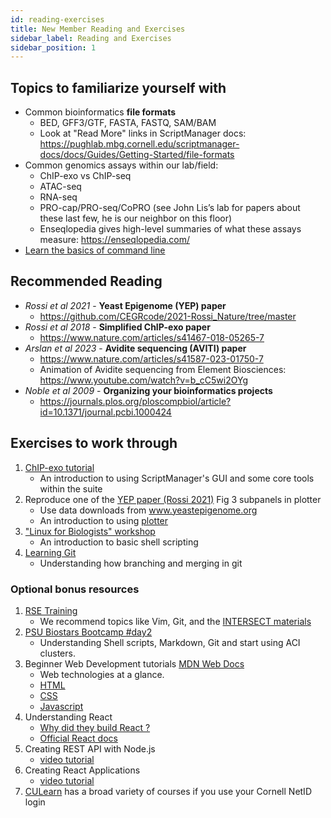 ```yaml
---
id: reading-exercises
title: New Member Reading and Exercises
sidebar_label: Reading and Exercises
sidebar_position: 1
---
```


## Topics to familiarize yourself with

- Common bioinformatics **file formats**
  - BED, GFF3/GTF, FASTA, FASTQ, SAM/BAM
  - Look at "Read More" links in ScriptManager docs: https://pughlab.mbg.cornell.edu/scriptmanager-docs/docs/Guides/Getting-Started/file-formats
- Common genomics assays within our lab/field:
  - ChIP-exo vs ChIP-seq
  - ATAC-seq
  - RNA-seq
  - PRO-cap/PRO-seq/CoPRO (see John Lis’s lab for papers about these last few, he is our neighbor on this floor)
  - Enseqlopedia gives high-level summaries of what these assays measure: https://enseqlopedia.com/
- [Learn the basics of command line][learn-command-line]

## Recommended Reading
- _Rossi et al 2021_ - **Yeast Epigenome (YEP) paper**
  - https://github.com/CEGRcode/2021-Rossi_Nature/tree/master
- _Rossi et al 2018_ - **Simplified ChIP-exo paper**
  - https://www.nature.com/articles/s41467-018-05265-7
- _Arslan et al 2023_ - **Avidite sequencing (AVITI) paper**
  - https://www.nature.com/articles/s41587-023-01750-7
  - Animation of Avidite sequencing from Element Biosciences: https://www.youtube.com/watch?v=b_cC5wi2OYg
- _Noble et al 2009_ - **Organizing your bioinformatics projects**
  - https://journals.plos.org/ploscompbiol/article?id=10.1371/journal.pcbi.1000424

## Exercises to work through

1. [ChIP-exo tutorial][tutorial]
    * An introduction to using ScriptManager's GUI and some core tools within the suite
1. Reproduce one of the [YEP paper (Rossi 2021)][rossi-2021] Fig 3 subpanels in plotter
    * Use data downloads from www.yeastepigenome.org
    * An introduction to using [plotter][plotter]
1. ["Linux for Biologists" workshop][linux-for-biologists]
    * An introduction to basic shell scripting
1. [Learning Git][git-exercise]
    * Understanding how branching and merging in git

### Optional bonus resources
1. [RSE Training](https://us-rse.org/wg/education_training/training/)
    - We recommend topics like Vim, Git, and the [INTERSECT materials](https://intersect-training.org/training-links/)
1. [PSU Biostars Bootcamp #day2](https://bootcamp.biostars.io/#day2)
    - Understanding Shell scripts, Markdown, Git and start using ACI clusters.
1. Beginner Web Development tutorials [MDN Web Docs](https://developer.mozilla.org/en-US/docs/Web/Tutorials)
    - Web technologies at a glance.
    - [HTML](https://www.tutorialspoint.com/html5/)
    - [CSS](https://www.tutorialspoint.com/css/)
    - [Javascript](https://www.tutorialspoint.com/javascript)
1. Understanding React
    - [Why did they build React ?](https://reactjs.org/blog/2013/06/05/why-react.html)    
    - [Official React docs](https://reactjs.org/docs/getting-started.html)
1. Creating REST API with Node.js
    - [video tutorial](https://www.youtube.com/watch?v=0oXYLzuucwE&list=PL55RiY5tL51q4D-B63KBnygU6opNPFk_q)
1. Creating React Applications
    - [video tutorial](https://www.youtube.com/watch?v=OxIDLw0M-m0&list=PL4cUxeGkcC9ij8CfkAY2RAGb-tmkNwQHG)
1. [CULearn](https://culearn.cornell.edu/) has a broad variety of courses if you use your Cornell NetID login

[learn-command-line]:learn-command-line
[rossi-2021]:https://pubmed.ncbi.nlm.nih.gov/33692541/
[plotter]: https://github.com/CEGRcode/plotter
[linux-for-biologists]: https://biohpc.cornell.edu/ww/1/Default.aspx?wid=145
[tutorial]: https://pughlab.mbg.cornell.edu/scriptmanager-docs/docs/Guides/Tutorials/chipexo-tutorial
[github-desktop]:configure-mac-workstation#github-desktop
[git-exercise]:https://learngitbranching.js.org/?locale=en_US